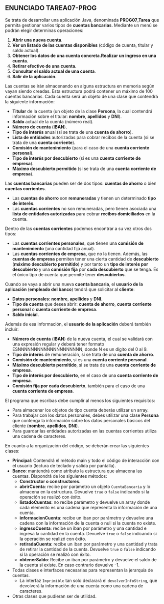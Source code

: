 ## ENUNCIADO TAREA07-PROG

Se trata de desarrollar una aplicación Java, denominada **PROG07_Tarea** que permita gestionar varios tipos de **cuentas bancarias**. Mediante un menú se podrán elegir determinas operaciones:

1. **Abrir una nueva cuenta**.
2. **Ver un listado de las cuentas disponibles** (código de cuenta, titular y saldo actual).
3. **Obtener los datos de una cuenta concreta.Realizar un ingreso en una cuenta**.
4. **Retirar efectivo de una cuenta**.
5. **Consultar el saldo actual de una cuenta**.
6. **Salir de la aplicación**.

Las cuentas se irán almacenando en alguna estructura en memoria según vayan siendo creadas. Esta estructura podrá contener un máximo de 100 cuentas bancarias. Cada cuenta será un objeto de una clase que contendrá la siguiente información:

* **Titular** de la cuenta (un objeto de la clase **Persona**, la cual contendrá información sobre el titular: **nombre**, **apellidos** y **DNI**).
* **Saldo** actual de la cuenta (número real).
* **Número de cuenta** (**IBAN**).
* **Tipo de interés** anual (si se trata de una **cuenta de ahorro**).
* **Lista de entidades** autorizadas para cobrar recibos de la cuenta (si se trata de una **cuenta corriente**).
* **Comisión de mantenimiento** (para el caso de una **cuenta corriente personal**).
* **Tipo de interés por descubierto** (si es una **cuenta corriente de empresa**).
* **Máximo descubierto permitido** (si se trata de una **cuenta corriente de empresa**).

Las **cuentas bancarias** pueden ser de dos tipos: **cuentas de ahorro** o bien **cuentas corrientes**.

* Las **cuentas de ahorro** son **remuneradas** y tienen un determinado **tipo de interés**.
* Las **cuentas corrientes** no son remuneradas, pero tienen asociada una **lista de entidades autorizadas** para cobrar **recibos domiciliados** en la cuenta.

Dentro de las **cuentas corrientes** podemos encontrar a su vez otros dos tipos:

* Las **cuentas corrientes personales**, que tienen una **comisión de mantenimiento** (una cantidad fija anual).
* Las **cuentas corrientes de empresa**, que no la tienen. Además, las **cuentas de empresa** permiten tener una cierta cantidad de **descubierto** (**máximo descubierto permitido**) y por tanto un **tipo de interés por descubierto** y una **comisión fija** por **cada descubierto** que se tenga. Es el único tipo de cuenta que permite tener **descubiertos**.

Cuando se vaya a abrir una nueva **cuenta bancaria**, el **usuario de la aplicación** (**empleado del banco**) tendrá que solicitar al **cliente**:

* **Datos personales**: **nombre**, **apellidos** y **DNI**.
* **Tipo de cuenta** que desea abrir: **cuenta de ahorro**, **cuenta corriente personal** o **cuenta corriente de empresa**.
* **Saldo inicial**.

Además de esa información, el **usuario de la aplicación** deberá también incluir:

* **Número de cuenta** (**IBAN**) de la nueva cuenta, el cual se validará con una expresión regular y deberá tener formato ESNNNNNNNNNNNNNNNNNNNN, donde N es un dígito del 0 al 9.
* **Tipo de interés** de remuneración, si se trata de una **cuenta de ahorro**.
* **Comisión de mantenimiento**, si es una **cuenta corriente personal**.
* **Máximo descubierto permitido**, si se trata de una **cuenta corriente de empresa**.
* **Tipo de interés por descubierto**, en el caso de una **cuenta corriente de empresa**.
* **Comisión fija por cada descubierto**, también para el caso de una **cuenta corriente de empresa**.

El programa que escribas debe cumplir al menos los siguientes requisitos:

* Para almacenar los objetos de tipo cuenta deberás utilizar un array.
* Para trabajar con los datos personales, debes utilizar una clase **Persona** que contenga la información sobre los datos personales básicos del cliente (**nombre**, **apellidos**, **DNI**).
* Para guardar las entidades autorizadas en las cuentas corrientes utiliza una cadena de caracteres.

En cuanto a la organización del código, se deberán crear las siguientes clases:

* **Principal**: Contendrá el método main y todo el código de interacción con el usuario (lectura de teclado y salida por pantalla).
* **Banco**: mantendrá como atributo la estructura que almacena las cuentas. Dispondrá de los siguientes métodos:
    * **Constructor o constructores**.
    * **abrirCuenta**: recibe por parámetro un objeto ``CuentaBancaria`` y lo almacena en la estructura. Devuelve ``true`` o ``false`` indicando si la operación se realizó con éxito.
    * **listadoCuentas**: no recibe parámetro y devuelve un array donde cada elemento es una cadena que representa la información de una cuenta.
    * **informacionCuenta**: recibe un iban por parámetro y devuelve una cadena con la información de la cuenta o null si la cuenta no existe.
    * **ingresoCuenta**: recibe un iban por parámetro y una cantidad e ingresa la cantidad en la cuenta. Devuelve ``true`` o ``false`` indicando si la operación se realizó con éxito.
    * **retiradaCuenta**: recibe un iban por parámetro y una cantidad y trata de retirar la cantidad de la cuenta. Devuelve ``true`` o ``false`` indicando si la operación se realizó con éxito.
    * **obtenerSaldo**: Recibe un iban por parámetro y devuelve el saldo de la cuenta si existe. En caso contrario devuelve -1.
* Todas clases e interfaces necesarias para representan la jerarquía de cuentas.
    * La interfaz ``Imprimible`` tan solo declarará el ``devolverInfoString``, que devolverá la información de una cuenta como una cadena de caracteres.
* Otras clases que pudieran ser de utilidad.



